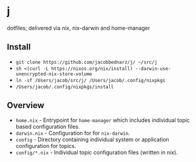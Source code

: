 # j

dotfiles; delivered via nix, nix-darwin and home-manager

## Install

- `git clone https://github.com/jacobbednarz/j/ ~/src/j`
- `sh <(curl -L https://nixos.org/nix/install) --darwin-use-unencrypted-nix-store-volume`
- `ln -sf /Users/jacob/src/j/ /Users/jacob/.config/nixpkgs`
- `/Users/jacob/.config/nixpkgs/install`

## Overview

- `home.nix` - Entrypoint for `home-manager` which includes individual topic
  based configuration files.
- `darwin.nix` - Configuration for  for `nix-darwin`.
- `config` - Directory containing individual system or application configuration
  for topics.
- `config/*.nix` - Individual topic configuration files (written in nix).
